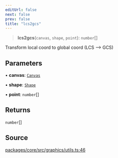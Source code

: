 ```yaml
---
editUrl: false
next: false
prev: false
title: "lcs2gcs"
---
```


> **lcs2gcs**(`canvas`, `shape`, `point`): `number`[]

Transform local coord to global coord (LCS --> GCS)

## Parameters

• **canvas**: [`Canvas`](/api-core/classes/canvas/)

• **shape**: [`Shape`](/api-core/classes/shape/)

• **point**: `number`[]

## Returns

`number`[]

## Source

[packages/core/src/graphics/utils.ts:46](https://github.com/dgmjs/dgmjs/blob/main/packages/core/src/graphics/utils.ts#L46)
